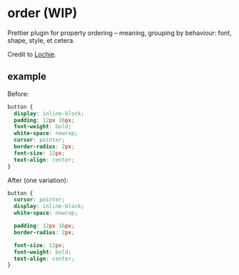 # order (WIP)

Prettier plugin for property ordering – meaning, grouping by behaviour: font, shape, style, et cetera.

Credit to [Lochie](https://nitter.poast.org/jcb/status/1798094424775242203#m).

## example

Before:

```css
button {
  display: inline-block;
  padding: 12px 16px;
  font-weight: bold;
  white-space: nowrap;
  cursor: pointer;
  border-radius: 2px;
  font-size: 12px;
  text-align: center;
}
```

After (one variation):

```css
button {
  cursor: pointer;
  display: inline-block;
  white-space: nowrap;

  padding: 12px 16px;
  border-radius: 2px;

  font-size: 12px;
  font-weight: bold;
  text-align: center;
}
```
